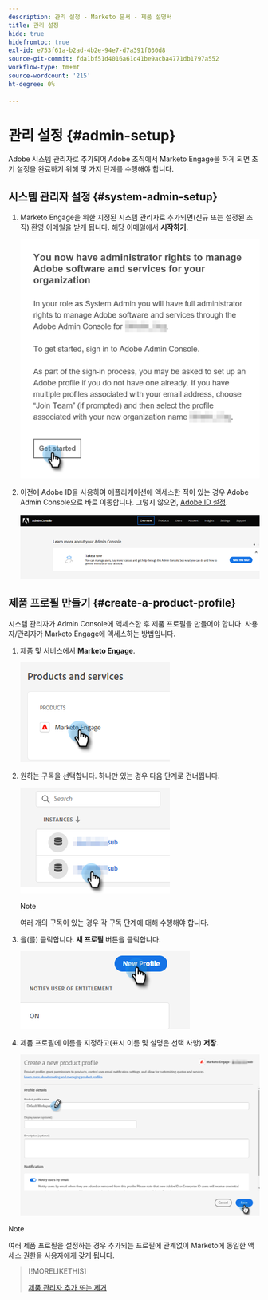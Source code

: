 ```yaml
---
description: 관리 설정 - Marketo 문서 - 제품 설명서
title: 관리 설정
hide: true
hidefromtoc: true
exl-id: e753f61a-b2ad-4b2e-94e7-d7a391f030d8
source-git-commit: fda1bf51d4016a61c41be9acba4771db1797a552
workflow-type: tm+mt
source-wordcount: '215'
ht-degree: 0%

---
```


# 관리 설정 {#admin-setup}

Adobe 시스템 관리자로 추가되어 Adobe 조직에서 Marketo Engage을 하게 되면 초기 설정을 완료하기 위해 몇 가지 단계를 수행해야 합니다.

## 시스템 관리자 설정 {#system-admin-setup}

1. Marketo Engage을 위한 지정된 시스템 관리자로 추가되면(신규 또는 설정된 조직) 환영 이메일을 받게 됩니다. 해당 이메일에서 **시작하기**.

   ![](assets/admin-setup-1.png)

1. 이전에 Adobe ID을 사용하여 애플리케이션에 액세스한 적이 있는 경우 Adobe Admin Console으로 바로 이동합니다. 그렇지 않으면, [Adobe ID 설정](https://helpx.adobe.com/manage-account/using/create-update-adobe-id.html).

   ![](assets/admin-setup-2.png)

## 제품 프로필 만들기 {#create-a-product-profile}

시스템 관리자가 Admin Console에 액세스한 후 제품 프로필을 만들어야 합니다. 사용자/관리자가 Marketo Engage에 액세스하는 방법입니다.

1. 제품 및 서비스에서 **Marketo Engage**.

   ![](assets/admin-setup-3.png)

1. 원하는 구독을 선택합니다. 하나만 있는 경우 다음 단계로 건너뜁니다.

   ![](assets/admin-setup-4.png)

   >[!NOTE]
   >
   >여러 개의 구독이 있는 경우 각 구독 단계에 대해 수행해야 합니다.

1. 을(를) 클릭합니다. **새 프로필** 버튼을 클릭합니다.

   ![](assets/admin-setup-5.png)

1. 제품 프로필에 이름을 지정하고(표시 이름 및 설명은 선택 사항) **저장**.

   ![](assets/admin-setup-6.png)

>[!NOTE]
>
>여러 제품 프로필을 설정하는 경우 추가되는 프로필에 관계없이 Marketo에 동일한 액세스 권한을 사용자에게 갖게 됩니다.

>[!MORELIKETHIS]
>
>[제품 관리자 추가 또는 제거](/help/marketo/product-docs/administration/marketo-with-adobe-identity/add-or-remove-a-product-admin.md)

